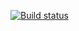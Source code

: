 [![Build status](https://ci.appveyor.com/api/projects/status/2jgfxhyveaxm4em2/branch/main?svg=true)](https://ci.appveyor.com/project/KovalevskayaX5/test-postman-echo/branch/main)